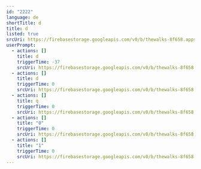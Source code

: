 ```yaml
---
id: "2222"
language: de
shortTitle: d
title: d
listed: true
srcUri: https://firebasestorage.googleapis.com/v0/b/thewalks-8f658.appspot.com/o/mp3%2Fapi-v1%2FWalk_1_HH_loop1zu2_10_32_470min.mp3?alt=media&token=21bb299b-ea5d-42f6-89e2-8c951531e40e
userPrompt:
  - actions: []
    title: d
    triggerTime: -37
    srcUri: https://firebasestorage.googleapis.com/v0/b/thewalks-8f658.appspot.com/o/mp3%2Fapi-v1%2FWalk_1_HH_loop1zu2_10_32_470min.mp3?alt=media&token=815d2dc1-eb01-4b71-89b9-4652f929e934
  - actions: []
    title: d
    triggerTime: 0
    srcUri: https://firebasestorage.googleapis.com/v0/b/thewalks-8f658.appspot.com/o/mp3%2Fapi-v1%2FWalk_1_HH_loop1zu2_10_32_470min.mp3?alt=media&token=76a73e5e-248f-4975-b35e-e938af153231
  - actions: []
    title: q
    triggerTime: 0
    srcUri: https://firebasestorage.googleapis.com/v0/b/thewalks-8f658.appspot.com/o/mp3%2Fapi-v1%2FWalk_1_HH_loop1zu2_10_32_470min.mp3?alt=media&token=6c4c5b1a-d961-4924-8886-9c305cd33dc6
  - actions: []
    title: "0"
    triggerTime: 0
    srcUri: https://firebasestorage.googleapis.com/v0/b/thewalks-8f658.appspot.com/o/mp3%2Fapi-v1%2FWalk_1_HH_loop1zu2_10_32_470min.mp3?alt=media&token=7a21441f-9e62-4288-b604-b561683275b9
  - actions: []
    title: "1"
    triggerTime: 0
    srcUri: https://firebasestorage.googleapis.com/v0/b/thewalks-8f658.appspot.com/o/mp3%2Fapi-v1%2FWalk_1_HH_loop1zu2_10_32_470min.mp3?alt=media&token=e31507c3-9a74-4cd2-bc1f-e7a41ce27890
---
```

